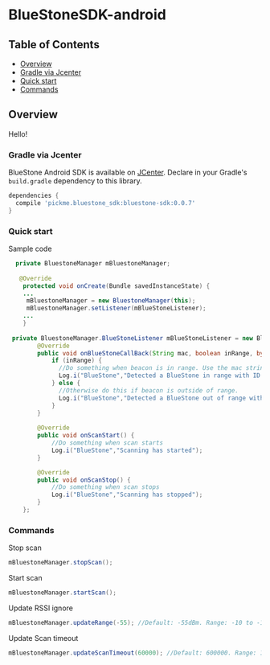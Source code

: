 # BlueStoneSDK-android

## Table of Contents

- [Overview](#overview)
- [Gradle via Jcenter](#gradle-via-jcenter)
- [Quick start](#quick-start)
- [Commands](#commands)

## Overview
Hello!

### Gradle via Jcenter

BlueStone Android SDK is available on [JCenter](http://jcenter.bintray.com/pickme/bluestone_sdk/bluestone-sdk/). Declare in your Gradle's `build.gradle` dependency to this library.

```gradle
dependencies {
  compile 'pickme.bluestone_sdk:bluestone-sdk:0.0.7'
}
```

### Quick start

Sample code

```java
  private BluestoneManager mBluestoneManager;
  
   @Override
    protected void onCreate(Bundle savedInstanceState) {
    ...
     mBluestoneManager = new BluestoneManager(this);
     mBluestoneManager.setListener(mBlueStoneListener);
    ...
    }
 
 private BluestoneManager.BlueStoneListener mBlueStoneListener = new BluestoneManager.BlueStoneListener() {
        @Override
        public void onBlueStoneCallBack(String mac, boolean inRange, byte[] scanRecord, int rssi, String battery, String firmware, String days, String hours) {
            if (inRange) {
              //Do something when beacon is in range. Use the mac string to identify the beacon.
              Log.i("BlueStone","Detected a BlueStone in range with ID: " + mac);
            } else {
              //Otherwise do this if beacon is outside of range.
              Log.i("BlueStone","Detected a BlueStone out of range with ID: " + mac);
            }
        }
    
        @Override
        public void onScanStart() {
            //Do something when scan starts
            Log.i("BlueStone","Scanning has started");
        }

        @Override
        public void onScanStop() {
            //Do something when scan stops
            Log.i("BlueStone","Scanning has stopped");
        }
    };
```

### Commands

Stop scan

```java
mBluestoneManager.stopScan();
```

Start scan

```java
mBluestoneManager.startScan();
```

Update RSSI ignore

```java
mBluestoneManager.updateRange(-55); //Default: -55dBm. Range: -10 to -110 Increase this value if the beacon is not detected in range.
```

Update Scan timeout

```java
mBluestoneManager.updateScanTimeout(60000); //Default: 600000. Range: 10000 to 6000000. Time out in milliseconds.
```
